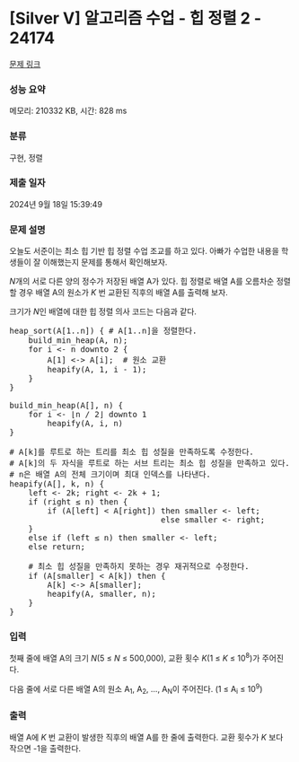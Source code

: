 # [Silver V] 알고리즘 수업 - 힙 정렬 2 - 24174 

[문제 링크](https://www.acmicpc.net/problem/24174) 

### 성능 요약

메모리: 210332 KB, 시간: 828 ms

### 분류

구현, 정렬

### 제출 일자

2024년 9월 18일 15:39:49

### 문제 설명

<p>오늘도 서준이는 최소 힙 기반 힙 정렬 수업 조교를 하고 있다. 아빠가 수업한 내용을 학생들이 잘 이해했는지 문제를 통해서 확인해보자.</p>

<p><em>N</em>개의 서로 다른 양의 정수가 저장된 배열 A가 있다. 힙 정렬로 배열 A를 오름차순 정렬할 경우 배열 A의 원소가 <em>K </em>번 교환된 직후의 배열 A를 출력해 보자.</p>

<p>크기가 <em>N</em>인 배열에 대한 힙 정렬 의사 코드는 다음과 같다.</p>

<pre>heap_sort(A[1..n]) { # A[1..n]을 정렬한다.
    build_min_heap(A, n);
    for i <- n downto 2 {
        A[1] <-> A[i];  # 원소 교환
        heapify(A, 1, i - 1);
    }
}

build_min_heap(A[], n) {
    for i <- ⌊n / 2⌋ downto 1
        heapify(A, i, n)
}

# A[k]를 루트로 하는 트리를 최소 힙 성질을 만족하도록 수정한다.
# A[k]의 두 자식을 루트로 하는 서브 트리는 최소 힙 성질을 만족하고 있다.
# n은 배열 A의 전체 크기이며 최대 인덱스를 나타낸다.
heapify(A[], k, n) {
    left <- 2k; right <- 2k + 1;
    if (right ≤ n) then {
        if (A[left] < A[right]) then smaller <- left;
                                else smaller <- right;
    }
    else if (left ≤ n) then smaller <- left;
    else return;

    # 최소 힙 성질을 만족하지 못하는 경우 재귀적으로 수정한다.
    if (A[smaller] < A[k]) then {
        A[k] <-> A[smaller];
        heapify(A, smaller, n);
    }
}</pre>

### 입력 

 <p>첫째 줄에 배열 A의 크기 <em>N</em>(5 ≤ <em>N</em> ≤ 500,000), 교환 횟수 <em>K</em>(1 ≤ <em>K</em> ≤ 10<sup>8</sup>)가 주어진다.</p>

<p>다음 줄에 서로 다른 배열 A의 원소 A<sub>1</sub>, A<sub>2</sub>, ..., A<sub>N</sub>이 주어진다. (1 ≤ A<sub>i</sub> ≤ 10<sup>9</sup>)</p>

### 출력 

 <p>배열 A에 <em>K </em>번 교환이 발생한 직후의 배열 A를 한 줄에 출력한다. 교환 횟수가 <em>K </em>보다 작으면 -1을 출력한다.</p>

